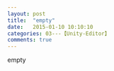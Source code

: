 ```yaml
---
layout: post
title:  "empty"
date:   2015-01-10 10:10:10
categories: 03---【Unity-Editor】
comments: true
---
```

empty
